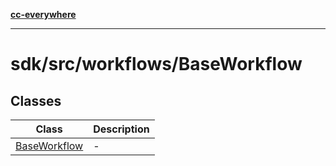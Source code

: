 [**cc-everywhere**](../../../../index.md)

***

# sdk/src/workflows/BaseWorkflow

## Classes

| Class | Description |
| ------ | ------ |
| [BaseWorkflow](classes/base-workflow.md) | - |
